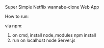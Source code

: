 Super Simple Netflix wannabe-clone Web App

How to run:

via npm:

1. on cmd, install node_modules
   npm install
2. run on localhost
   node Server.js
